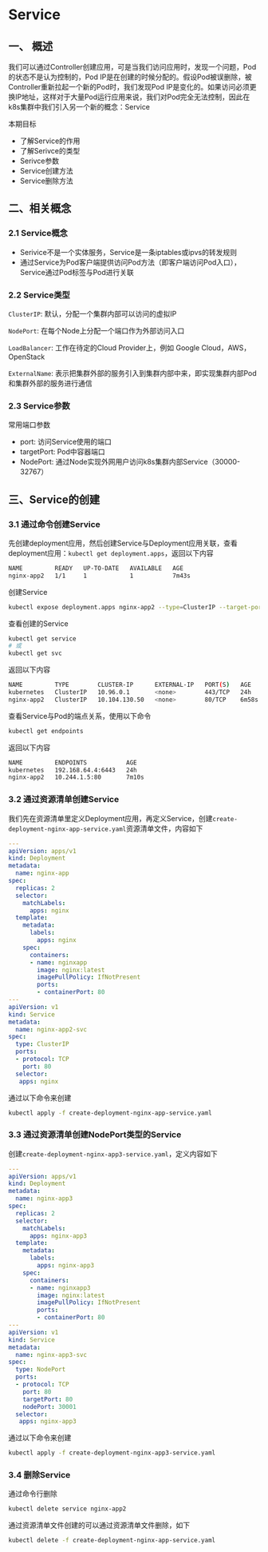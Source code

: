 # Service

## 一、 概述

我们可以通过Controller创建应用，可是当我们访问应用时，发现一个问题，Pod的状态不是认为控制的，Pod IP是在创建的时候分配的。假设Pod被误删除，被Controller重新拉起一个新的Pod时，我们发现Pod IP是变化的。如果访问必须更换IP地址，这样对于大量Pod运行应用来说，我们对Pod完全无法控制，因此在k8s集群中我们引入另一个新的概念：Service

本期目标

- 了解Service的作用
- 了解Serivce的类型
- Serivce参数
- Service创建方法
- Service删除方法

## 二、相关概念

### 2.1 Service概念

- Serivice不是一个实体服务，Service是一条iptables或ipvs的转发规则
- 通过Service为Pod客户端提供访问Pod方法（即客户端访问Pod入口），Service通过Pod标签与Pod进行关联

### 2.2 Service类型

`ClusterIP`: 默认，分配一个集群内部可以访问的虚拟IP

`NodePort`: 在每个Node上分配一个端口作为外部访问入口

`LoadBalancer`: 工作在待定的Cloud Provider上，例如 Google Cloud，AWS，OpenStack

`ExternalName`: 表示把集群外部的服务引入到集群内部中来，即实现集群内部Pod和集群外部的服务进行通信

### 2.3 Service参数

常用端口参数

- port: 访问Service使用的端口
- targetPort: Pod中容器端口
- NodePort: 通过Node实现外网用户访问k8s集群内部Service（30000-32767）

## 三、Service的创建

### 3.1 通过命令创建Service

先创建deployment应用，然后创建Service与Deployment应用关联，查看deployment应用：`kubectl get deployment.apps`，返回以下内容

```bash
NAME         READY   UP-TO-DATE   AVAILABLE   AGE
nginx-app2   1/1     1            1           7m43s
```

创建Service

```bash
kubectl expose deployment.apps nginx-app2 --type=ClusterIP --target-port=80 --port=80
```

查看创建的Service

```bash
kubectl get service
# 或
kubectl get svc
```

返回以下内容

```bash
NAME         TYPE        CLUSTER-IP      EXTERNAL-IP   PORT(S)   AGE
kubernetes   ClusterIP   10.96.0.1       <none>        443/TCP   24h
nginx-app2   ClusterIP   10.104.130.50   <none>        80/TCP    6m58s
```

查看Service与Pod的端点关系，使用以下命令

```bash
kubectl get endpoints
```

返回以下内容

```bash
NAME         ENDPOINTS           AGE
kubernetes   192.168.64.4:6443   24h
nginx-app2   10.244.1.5:80       7m10s
```

### 3.2 通过资源清单创建Service

我们先在资源清单里定义Deployment应用，再定义Service，创建`create-deployment-nginx-app-service.yaml`资源清单文件，内容如下

```yaml
---
apiVersion: apps/v1
kind: Deployment
metadata:
  name: nginx-app
spec:
  replicas: 2
  selector:
    matchLabels:
      apps: nginx
  template:
    metadata:
      labels:
        apps: nginx
    spec:
      containers:
      - name: nginxapp
        image: nginx:latest
        imagePullPolicy: IfNotPresent
        ports:
        - containerPort: 80
---
apiVersion: v1
kind: Service
metadata:
  name: nginx-app2-svc
spec:
  type: ClusterIP
  ports:
  - protocol: TCP
    port: 80
  selector:
   apps: nginx
```

通过以下命令来创建

```bash
kubectl apply -f create-deployment-nginx-app-service.yaml
```

### 3.3 通过资源清单创建NodePort类型的Service

创建`create-deployment-nginx-app3-service.yaml`，定义内容如下

```yaml
---
apiVersion: apps/v1
kind: Deployment
metadata:
  name: nginx-app3
spec:
  replicas: 2
  selector:
    matchLabels:
      apps: nginx-app3
  template:
    metadata:
      labels:
        apps: nginx-app3
    spec:
      containers:
      - name: nginxapp3
        image: nginx:latest
        imagePullPolicy: IfNotPresent
        ports:
        - containerPort: 80
---
apiVersion: v1
kind: Service
metadata:
  name: nginx-app3-svc
spec:
  type: NodePort
  ports:
  - protocol: TCP
    port: 80
    targetPort: 80
    nodePort: 30001
  selector:
   apps: nginx-app3
```

通过以下命令来创建

```bash
kubectl apply -f create-deployment-nginx-app3-service.yaml
```

### 3.4 删除Service

通过命令行删除

```bash
kubectl delete service nginx-app2
```

通过资源清单文件创建的可以通过资源清单文件删除，如下

```bash
kubectl delete -f create-deployment-nginx-app-service.yaml
```
